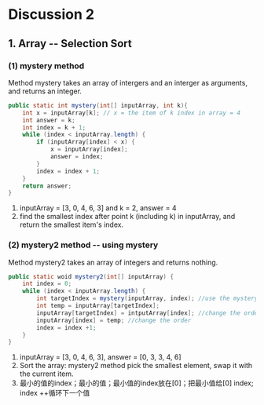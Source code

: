 # Discussion 2

## 1. Array -- Selection Sort

### \(1\) mystery method

Method mystery takes an array of intergers and an interger as arguments, and returns an integer.

```java
public static int mystery(int[] inputArray, int k){
    int x = inputArray[k]; // x = the item of k index in array = 4
    int answer = k; 
    int index = k + 1; 
    while (index < inputArray.length) {  
        if (inputArray[index] < x) { 
            x = inputArray[index];                
            answer = index;                        
        }
        index = index + 1; 
    }
    return answer;
}
```

1.  inputArray = \[3, 0, 4, 6, 3\] and k = 2, answer = 4
2. find the smallest index after point k \(including k\) in inputArray, and return the smallest item's index.

### \(2\) mystery2 method -- using mystery

Method mystery2 takes an array of integers and returns nothing.

```java
public static woid mystery2(int[] inputArray) {
    int index = 0;
    while (index < inputArray.length) {
        int targetIndex = mystery(inputArray, index); //use the mystery method conclusion
        int temp = inputArray[targetIndex];
        inputArray[targetIndex] = intputArray[index]; //change the order of the array
        inputArray[index] = temp; //change the order
        index = index +1;
    }
}
```

1.  inputArray = \[3, 0, 4, 6, 3\], answer = \[0, 3, 3, 4, 6\]
2.  Sort the array: mystery2 method pick the smallest element, swap it with the current item.
3. 最小的值的index；最小的值；最小值的index放在\[0\]；把最小值给\[0\] index; index ++循环下一个值

